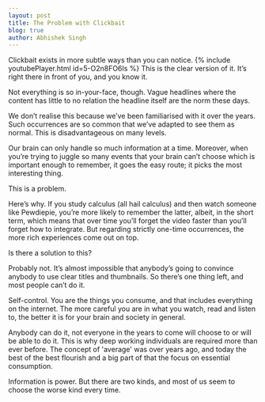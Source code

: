 ```yaml
---
layout: post
title: The Problem with Clickbait
blog: true
author: Abhishek Singh
---
```




Clickbait exists in more subtle ways than you can notice. {% include youtubePlayer.html id=5-O2n8FO6Is %} This is the clear version of it. It’s right there in front of you, and you know it.

Not everything is so in-your-face, though. Vague headlines where the content has little to no relation the headline itself are the norm these days.

We don’t realise this because we’ve been familiarised with it over the years. Such occurrences are so common that we’ve adapted to see them as normal. This is disadvantageous on many levels.

Our brain can only handle so much information at a time. Moreover, when you’re trying to juggle so many events that your brain can’t choose which is important enough to remember, it goes the easy route; it picks the most interesting thing.

This is a problem.

Here’s why. If you study calculus (all hail calculus) and then watch someone like Pewdiepie, you’re more likely to remember the latter, albeit, in the short term, which means that over time you’ll forget the video faster than you’ll forget how to integrate. But regarding strictly one-time occurrences, the more rich experiences come out on top.

Is there a solution to this?

Probably not. It’s almost impossible that anybody’s going to convince anybody to use clear titles and thumbnails. So there’s one thing left, and most people can’t do it.

Self-control. You are the things you consume, and that includes everything on the internet. The more careful you are in what you watch, read and listen to, the better it is for your brain and society in general.

Anybody can do it, not everyone in the years to come will choose to or will be able to do it. This is why deep working individuals are required more than ever before. The concept of 'average' was over years ago, and today the best of the best flourish and a big part of that the focus on essential consumption.

Information is power. But there are two kinds, and most of us seem to choose the worse kind every time.
